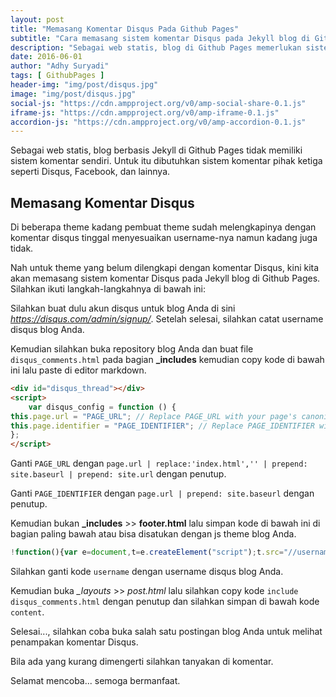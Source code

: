 ```yaml
---
layout: post
title: "Memasang Komentar Disqus Pada Github Pages"
subtitle: "Cara memasang sistem komentar Disqus pada Jekyll blog di Github Pages."
description: "Sebagai web statis, blog di Github Pages memerlukan sistem komentar dari pihak ketiga seperti Disqus."
date: 2016-06-01
author: "Adhy Suryadi"
tags: [ GithubPages ]
header-img: "img/post/disqus.jpg"
image: "img/post/disqus.jpg"
social-js: "https://cdn.ampproject.org/v0/amp-social-share-0.1.js"
iframe-js: "https://cdn.ampproject.org/v0/amp-iframe-0.1.js"
accordion-js: "https://cdn.ampproject.org/v0/amp-accordion-0.1.js"
---
```


Sebagai web statis, blog berbasis Jekyll di Github Pages tidak memiliki sistem komentar sendiri. Untuk itu dibutuhkan sistem komentar pihak ketiga seperti Disqus, Facebook, dan lainnya.

## Memasang Komentar Disqus

Di beberapa theme kadang pembuat theme sudah melengkapinya dengan komentar disqus tinggal menyesuaikan username-nya namun kadang juga tidak.

Nah untuk theme yang belum dilengkapi dengan komentar Disqus, kini kita akan memasang sistem komentar Disqus pada Jekyll blog di Github Pages. Silahkan ikuti langkah-langkahnya di bawah ini:

Silahkan buat dulu akun disqus untuk blog Anda di sini *https://disqus.com/admin/signup/*. Setelah selesai, silahkan catat username disqus blog Anda.

Kemudian silahkan buka repository blog Anda dan buat file `disqus_comments.html` pada bagian **_includes** kemudian copy kode di bawah ini lalu paste di editor markdown.

```html
<div id="disqus_thread"></div>
<script>
    var disqus_config = function () {
this.page.url = "PAGE_URL"; // Replace PAGE_URL with your page's canonical URL variable
this.page.identifier = "PAGE_IDENTIFIER"; // Replace PAGE_IDENTIFIER with your page's unique identifier variable
};
</script>
```

Ganti `PAGE_URL` dengan `page.url | replace:'index.html','' | prepend: site.baseurl | prepend: site.url` dengan penutup.

Ganti `PAGE_IDENTIFIER` dengan `page.url | prepend: site.baseurl` dengan penutup.

Kemudian bukan **_includes** >> **footer.html** lalu simpan kode di bawah ini di bagian paling bawah atau bisa disatukan dengan js theme blog Anda.

```javascript
!function(){var e=document,t=e.createElement("script");t.src="//username.disqus.com/embed.js",t.setAttribute("data-timestamp",+new Date),(e.head||e.body).appendChild(t)}();
```

Silahkan ganti kode `username` dengan username disqus blog Anda.

Kemudian buka *_layouts* >> *post.html* lalu silahkan copy kode `include disqus_comments.html` dengan penutup dan silahkan simpan di bawah kode `content`.

Selesai..., silahkan coba buka salah satu postingan blog Anda untuk melihat penampakan komentar Disqus.

Bila ada yang kurang dimengerti silahkan tanyakan di komentar.

Selamat mencoba... semoga bermanfaat.

